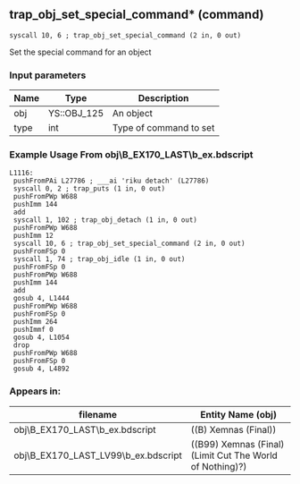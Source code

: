 ## trap_obj_set_special_command* (command)

`syscall 10, 6 ; trap_obj_set_special_command (2 in, 0 out)`

Set the special command for an object

### Input parameters
| Name | Type | Description
|------|------|------------
| obj   | YS::OBJ_125   | An object
| type   | int   | Type of command to set


### Example Usage From obj\B_EX170_LAST\b_ex.bdscript
```plaintext
L1116:
 pushFromPAi L27786 ; ___ai 'riku detach' (L27786)
 syscall 0, 2 ; trap_puts (1 in, 0 out)
 pushFromPWp W688
 pushImm 144
 add 
 syscall 1, 102 ; trap_obj_detach (1 in, 0 out)
 pushFromPWp W688
 pushImm 12
 syscall 10, 6 ; trap_obj_set_special_command (2 in, 0 out)
 pushFromFSp 0
 syscall 1, 74 ; trap_obj_idle (1 in, 0 out)
 pushFromFSp 0
 pushFromPWp W688
 pushImm 144
 add 
 gosub 4, L1444
 pushFromPWp W688
 pushFromFSp 0
 pushImm 264
 pushImmf 0
 gosub 4, L1054
 drop 
 pushFromPWp W688
 pushFromFSp 0
 gosub 4, L4892
```


### Appears in:
| filename | Entity Name (obj)
|----------|-------------
| obj\B_EX170_LAST\b_ex.bdscript       | ((B) Xemnas (Final))          
| obj\B_EX170_LAST_LV99\b_ex.bdscript       | ((B99) Xemnas (Final) (Limit Cut The World of Nothing)?)          



